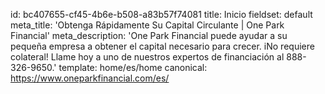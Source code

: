 id: bc407655-cf45-4b6e-b508-a83b57f74081
title: Inicio
fieldset: default
meta_title: 'Obtenga Rápidamente Su Capital Circulante | One Park Financial'
meta_description: 'One Park Financial puede ayudar a su pequeña empresa a obtener el capital necesario para crecer. iNo requiere colateral! Llame hoy a uno de nuestros expertos de financiación al 888-326-9650.'
template: home/es/home
canonical: https://www.oneparkfinancial.com/es/